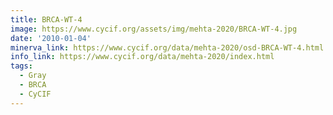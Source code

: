 ```yaml
---
title: BRCA-WT-4
image: https://www.cycif.org/assets/img/mehta-2020/BRCA-WT-4.jpg
date: '2010-01-04'
minerva_link: https://www.cycif.org/data/mehta-2020/osd-BRCA-WT-4.html
info_link: https://www.cycif.org/data/mehta-2020/index.html
tags:
  - Gray
  - BRCA
  - CyCIF
---
```


